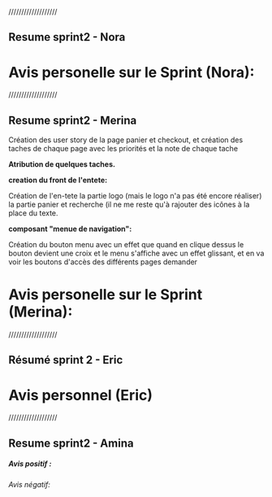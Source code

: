 ///////////////////

## Resume sprint2 - Nora

# Avis personelle sur le Sprint (Nora):

///////////////////

## Resume sprint2 - Merina

Création des user story de la page panier et checkout, et création des taches de chaque page avec les priorités et la note de chaque tache

**Atribution de quelques taches.**

**creation du front de l'entete:**

Création de l'en-tete la partie logo (mais le logo n'a pas été encore réaliser) la partie panier et recherche (il ne me reste qu'à rajouter des icônes à la place du texte.

**composant "menue de navigation":**

Création du bouton menu avec un effet que quand en clique dessus le bouton devient une croix et le menu s'affiche avec un effet glissant, et en va voir les boutons d'accès des différents pages demander

# Avis personelle sur le Sprint (Merina):

///////////////////

## Résumé sprint 2 - Eric

# Avis personnel (Eric)

///////////////////

## Resume sprint2 - Amina

##### Avis positif :

###### Avis négatif:
